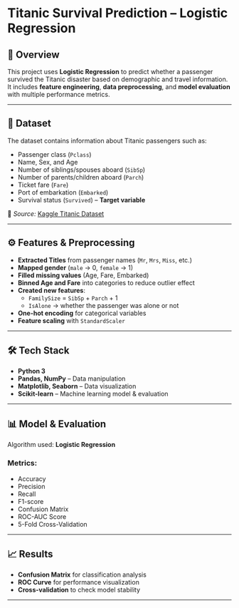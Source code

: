 # Titanic Survival Prediction – Logistic Regression

## 📌 Overview
This project uses **Logistic Regression** to predict whether a passenger survived the Titanic disaster based on demographic and travel information.  
It includes **feature engineering**, **data preprocessing**, and **model evaluation** with multiple performance metrics.

---

## 📂 Dataset
The dataset contains information about Titanic passengers such as:
- Passenger class (`Pclass`)
- Name, Sex, and Age
- Number of siblings/spouses aboard (`SibSp`)
- Number of parents/children aboard (`Parch`)
- Ticket fare (`Fare`)
- Port of embarkation (`Embarked`)
- Survival status (`Survived`) – **Target variable**

📌 *Source:* [Kaggle Titanic Dataset](https://www.kaggle.com/c/titanic/data)

---

## ⚙️ Features & Preprocessing
- **Extracted Titles** from passenger names (`Mr`, `Mrs`, `Miss`, etc.)
- **Mapped gender** (`male` → 0, `female` → 1)
- **Filled missing values** (Age, Fare, Embarked)
- **Binned Age and Fare** into categories to reduce outlier effect
- **Created new features**:
  - `FamilySize` = `SibSp` + `Parch` + 1
  - `IsAlone` → whether the passenger was alone or not
- **One-hot encoding** for categorical variables
- **Feature scaling** with `StandardScaler`

---

## 🛠️ Tech Stack
- **Python 3**
- **Pandas, NumPy** – Data manipulation
- **Matplotlib, Seaborn** – Data visualization
- **Scikit-learn** – Machine learning model & evaluation

---

## 📊 Model & Evaluation
Algorithm used: **Logistic Regression**

### Metrics:
- Accuracy
- Precision
- Recall
- F1-score
- Confusion Matrix
- ROC-AUC Score
- 5-Fold Cross-Validation

---

## 📈 Results
- **Confusion Matrix** for classification analysis
- **ROC Curve** for performance visualization
- **Cross-validation** to check model stability

---

